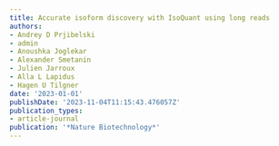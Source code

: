 ```yaml
---
title: Accurate isoform discovery with IsoQuant using long reads
authors:
- Andrey D Prjibelski
- admin
- Anoushka Joglekar
- Alexander Smetanin
- Julien Jarroux
- Alla L Lapidus
- Hagen U Tilgner
date: '2023-01-01'
publishDate: '2023-11-04T11:15:43.476057Z'
publication_types:
- article-journal
publication: '*Nature Biotechnology*'
---
```

